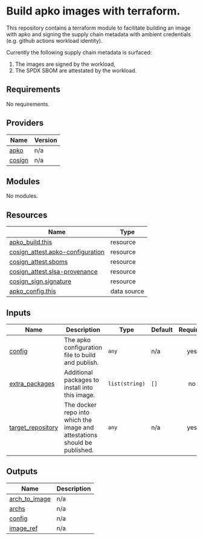 # Build apko images with terraform.

This repository contains a terraform module to facilitate building an image with
apko and signing the supply chain metadata with ambient credentials (e.g. github
actions workload identity).

Currently the following supply chain metadata is surfaced:
1. The images are signed by the workload,
2. The SPDX SBOM are attestated by the workload.

<!-- BEGIN_TF_DOCS -->
## Requirements

No requirements.

## Providers

| Name | Version |
|------|---------|
| <a name="provider_apko"></a> [apko](#provider\_apko) | n/a |
| <a name="provider_cosign"></a> [cosign](#provider\_cosign) | n/a |

## Modules

No modules.

## Resources

| Name | Type |
|------|------|
| [apko_build.this](https://registry.terraform.io/providers/chainguard-dev/apko/latest/docs/resources/build) | resource |
| [cosign_attest.apko-configuration](https://registry.terraform.io/providers/chainguard-dev/cosign/latest/docs/resources/attest) | resource |
| [cosign_attest.sboms](https://registry.terraform.io/providers/chainguard-dev/cosign/latest/docs/resources/attest) | resource |
| [cosign_attest.slsa-provenance](https://registry.terraform.io/providers/chainguard-dev/cosign/latest/docs/resources/attest) | resource |
| [cosign_sign.signature](https://registry.terraform.io/providers/chainguard-dev/cosign/latest/docs/resources/sign) | resource |
| [apko_config.this](https://registry.terraform.io/providers/chainguard-dev/apko/latest/docs/data-sources/config) | data source |

## Inputs

| Name | Description | Type | Default | Required |
|------|-------------|------|---------|:--------:|
| <a name="input_config"></a> [config](#input\_config) | The apko configuration file to build and publish. | `any` | n/a | yes |
| <a name="input_extra_packages"></a> [extra\_packages](#input\_extra\_packages) | Additional packages to install into this image. | `list(string)` | `[]` | no |
| <a name="input_target_repository"></a> [target\_repository](#input\_target\_repository) | The docker repo into which the image and attestations should be published. | `any` | n/a | yes |

## Outputs

| Name | Description |
|------|-------------|
| <a name="output_arch_to_image"></a> [arch\_to\_image](#output\_arch\_to\_image) | n/a |
| <a name="output_archs"></a> [archs](#output\_archs) | n/a |
| <a name="output_config"></a> [config](#output\_config) | n/a |
| <a name="output_image_ref"></a> [image\_ref](#output\_image\_ref) | n/a |
<!-- END_TF_DOCS -->

